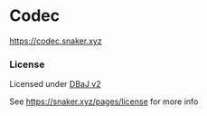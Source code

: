 # Codec

https://codec.snaker.xyz

### License

Licensed under [DBaJ v2](https://github.com/CoFH/CoFHCore/blob/1.20.x/README.md) 

See https://snaker.xyz/pages/license for more info
